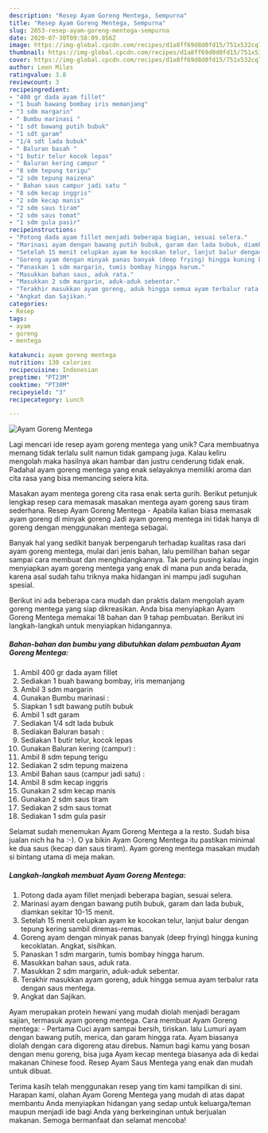 ```yaml
---
description: "Resep Ayam Goreng Mentega, Sempurna"
title: "Resep Ayam Goreng Mentega, Sempurna"
slug: 2053-resep-ayam-goreng-mentega-sempurna
date: 2020-07-30T09:58:09.856Z
image: https://img-global.cpcdn.com/recipes/d1a8ff69d8d0fd15/751x532cq70/ayam-goreng-mentega-foto-resep-utama.jpg
thumbnail: https://img-global.cpcdn.com/recipes/d1a8ff69d8d0fd15/751x532cq70/ayam-goreng-mentega-foto-resep-utama.jpg
cover: https://img-global.cpcdn.com/recipes/d1a8ff69d8d0fd15/751x532cq70/ayam-goreng-mentega-foto-resep-utama.jpg
author: Leon Miles
ratingvalue: 3.8
reviewcount: 3
recipeingredient:
- "400 gr dada ayam fillet"
- "1 buah bawang bombay iris memanjang"
- "3 sdm margarin"
- " Bumbu marinasi "
- "1 sdt bawang putih bubuk"
- "1 sdt garam"
- "1/4 sdt lada bubuk"
- " Baluran basah "
- "1 butir telur kocok lepas"
- " Baluran kering campur "
- "8 sdm tepung terigu"
- "2 sdm tepung maizena"
- " Bahan saus campur jadi satu "
- "8 sdm kecap inggris"
- "2 sdm kecap manis"
- "2 sdm saus tiram"
- "2 sdm saus tomat"
- "1 sdm gula pasir"
recipeinstructions:
- "Potong dada ayam fillet menjadi beberapa bagian, sesuai selera."
- "Marinasi ayam dengan bawang putih bubuk, garam dan lada bubuk, diamkan sekitar 10-15 menit."
- "Setelah 15 menit celupkan ayam ke kocokan telur, lanjut balur dengan tepung kering sambil diremas-remas."
- "Goreng ayam dengan minyak panas banyak (deep frying) hingga kuning kecoklatan. Angkat, sisihkan."
- "Panaskan 1 sdm margarin, tumis bombay hingga harum."
- "Masukkan bahan saus, aduk rata."
- "Masukkan 2 sdm margarin, aduk-aduk sebentar."
- "Terakhir masukkan ayam goreng, aduk hingga semua ayam terbalur rata dengan saus mentega."
- "Angkat dan Sajikan."
categories:
- Resep
tags:
- ayam
- goreng
- mentega

katakunci: ayam goreng mentega 
nutrition: 130 calories
recipecuisine: Indonesian
preptime: "PT23M"
cooktime: "PT30M"
recipeyield: "3"
recipecategory: Lunch

---
```



![Ayam Goreng Mentega](https://img-global.cpcdn.com/recipes/d1a8ff69d8d0fd15/751x532cq70/ayam-goreng-mentega-foto-resep-utama.jpg)

Lagi mencari ide resep ayam goreng mentega yang unik? Cara membuatnya memang tidak terlalu sulit namun tidak gampang juga. Kalau keliru mengolah maka hasilnya akan hambar dan justru cenderung tidak enak. Padahal ayam goreng mentega yang enak selayaknya memiliki aroma dan cita rasa yang bisa memancing selera kita.

Masakan ayam mentega goreng cita rasa enak serta gurih. Berikut petunjuk lengkap resep cara memasak masakan mentega ayam goreng saus tiram sederhana. Resep Ayam Goreng Mentega - Apabila kalian biasa memasak ayam goreng di minyak goreng Jadi ayam goreng mentega ini tidak hanya di goreng dengan menggunakan mentega sebagai.

Banyak hal yang sedikit banyak berpengaruh terhadap kualitas rasa dari ayam goreng mentega, mulai dari jenis bahan, lalu pemilihan bahan segar sampai cara membuat dan menghidangkannya. Tak perlu pusing kalau ingin menyiapkan ayam goreng mentega yang enak di mana pun anda berada, karena asal sudah tahu triknya maka hidangan ini mampu jadi suguhan spesial.


Berikut ini ada beberapa cara mudah dan praktis dalam mengolah ayam goreng mentega yang siap dikreasikan. Anda bisa menyiapkan Ayam Goreng Mentega memakai 18 bahan dan 9 tahap pembuatan. Berikut ini langkah-langkah untuk menyiapkan hidangannya.

<!--inarticleads1-->

##### Bahan-bahan dan bumbu yang dibutuhkan dalam pembuatan Ayam Goreng Mentega:

1. Ambil 400 gr dada ayam fillet
1. Sediakan 1 buah bawang bombay, iris memanjang
1. Ambil 3 sdm margarin
1. Gunakan  Bumbu marinasi :
1. Siapkan 1 sdt bawang putih bubuk
1. Ambil 1 sdt garam
1. Sediakan 1/4 sdt lada bubuk
1. Sediakan  Baluran basah :
1. Sediakan 1 butir telur, kocok lepas
1. Gunakan  Baluran kering (campur) :
1. Ambil 8 sdm tepung terigu
1. Sediakan 2 sdm tepung maizena
1. Ambil  Bahan saus (campur jadi satu) :
1. Ambil 8 sdm kecap inggris
1. Gunakan 2 sdm kecap manis
1. Gunakan 2 sdm saus tiram
1. Sediakan 2 sdm saus tomat
1. Sediakan 1 sdm gula pasir


Selamat sudah menemukan Ayam Goreng Mentega a la resto. Sudah bisa jualan nich ha ha :-). O ya bikin Ayam Goreng Mentega itu pastikan minimal ke dua saus (kecap dan saus tiram). Ayam goreng mentega masakan mudah si bintang utama di meja makan. 

<!--inarticleads2-->

##### Langkah-langkah membuat Ayam Goreng Mentega:

1. Potong dada ayam fillet menjadi beberapa bagian, sesuai selera.
1. Marinasi ayam dengan bawang putih bubuk, garam dan lada bubuk, diamkan sekitar 10-15 menit.
1. Setelah 15 menit celupkan ayam ke kocokan telur, lanjut balur dengan tepung kering sambil diremas-remas.
1. Goreng ayam dengan minyak panas banyak (deep frying) hingga kuning kecoklatan. Angkat, sisihkan.
1. Panaskan 1 sdm margarin, tumis bombay hingga harum.
1. Masukkan bahan saus, aduk rata.
1. Masukkan 2 sdm margarin, aduk-aduk sebentar.
1. Terakhir masukkan ayam goreng, aduk hingga semua ayam terbalur rata dengan saus mentega.
1. Angkat dan Sajikan.


Ayam merupakan protein hewani yang mudah diolah menjadi beragam sajian, termasuk ayam goreng mentega. Cara membuat Ayam Goreng mentega: - Pertama Cuci ayam sampai bersih, tiriskan. lalu Lumuri ayam dengan bawang putih, merica, dan garam hingga rata. Ayam biasanya diolah dengan cara digoreng atau direbus. Namun bagi kamu yang bosan dengan menu goreng, bisa juga Ayam kecap mentega biasanya ada di kedai makanan Chinese food. Resep Ayam Saus Mentega yang enak dan mudah untuk dibuat. 

Terima kasih telah menggunakan resep yang tim kami tampilkan di sini. Harapan kami, olahan Ayam Goreng Mentega yang mudah di atas dapat membantu Anda menyiapkan hidangan yang sedap untuk keluarga/teman maupun menjadi ide bagi Anda yang berkeinginan untuk berjualan makanan. Semoga bermanfaat dan selamat mencoba!
